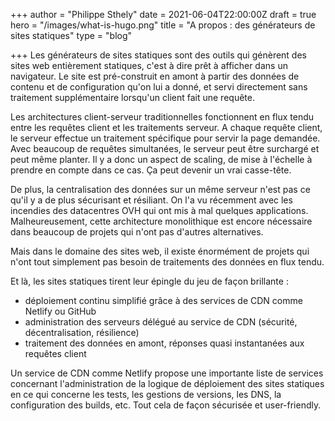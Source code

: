 +++
author = "Philippe Sthely"
date = 2021-06-04T22:00:00Z
draft = true
hero = "/images/what-is-hugo.png"
title = "A propos : des générateurs de sites statiques"
type = "blog"

+++
Les générateurs de sites statiques sont des outils qui génèrent des sites web entièrement statiques, c'est à dire prêt à afficher dans un navigateur. Le site est pré-construit en amont à partir des données de contenu et de configuration qu'on lui a donné, et servi directement sans traitement supplémentaire lorsqu'un client fait une requête.

Les architectures client-serveur traditionnelles fonctionnent en flux tendu entre les requêtes client et les traitements serveur. A chaque requête client, le serveur effectue un traitement spécifique pour servir la page demandée. Avec beaucoup de requêtes simultanées, le serveur peut être surchargé et peut même planter. Il y a donc un aspect de scaling, de mise à l'échelle à prendre en compte dans ce cas. Ça peut devenir un vrai casse-tête.

De plus, la centralisation des données sur un même serveur n'est pas ce qu'il y a de plus sécurisant et résiliant. On l'a vu récemment avec les incendies des datacentres OVH qui ont mis à mal quelques applications. Malheureusement, cette architecture monolithique est encore nécessaire dans beaucoup de projets qui n'ont pas d'autres alternatives.

Mais dans le domaine des sites web, il existe énormément de projets qui n'ont tout simplement pas besoin de traitements des données en flux tendu.

Et là, les sites statiques tirent leur épingle du jeu de façon brillante :

* déploiement continu simplifié grâce à des services de CDN comme Netlify ou GitHub
* administration des serveurs délégué au service de CDN (sécurité, décentralisation, résilience)
* traitement des données en amont, réponses quasi instantanées aux requêtes client

Un service de CDN comme Netlify propose une importante liste de services concernant l'administration de la logique de déploiement des sites statiques en ce qui concerne les tests, les gestions de versions, les DNS, la configuration des builds, etc. Tout cela de façon sécurisée et user-friendly.